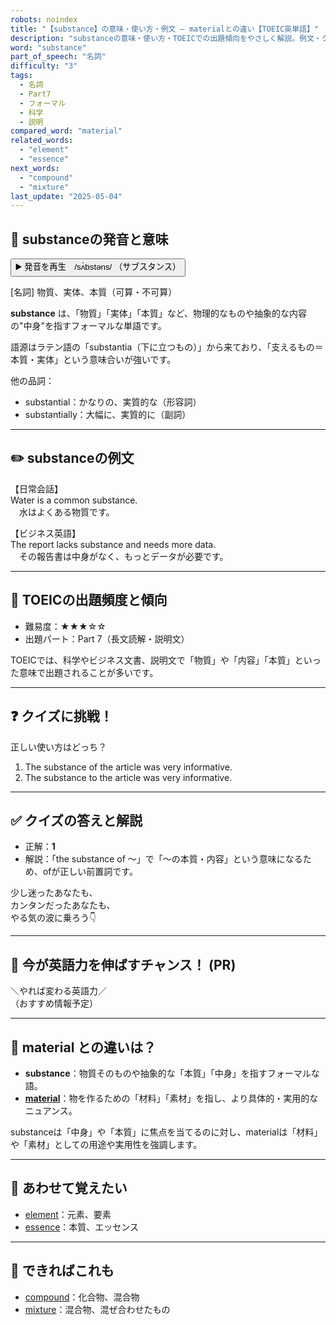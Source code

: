 ```yaml
---
robots: noindex
title: "【substance】の意味・使い方・例文 ― materialとの違い【TOEIC英単語】"
description: "substanceの意味・使い方・TOEICでの出題傾向をやさしく解説。例文・クイズ付きでmaterialとの違いもわかりやすく学べます。"
word: "substance"
part_of_speech: "名詞"
difficulty: "3"
tags:
  - 名詞
  - Part7
  - フォーマル
  - 科学
  - 説明
compared_word: "material"
related_words:
  - "element"
  - "essence"
next_words:
  - "compound"
  - "mixture"
last_update: "2025-05-04"
---
```


## 🔰 substanceの発音と意味

<button class="play-audio" onclick="playTTS('substance')">
  <span class="play-audio-main">
    ▶️ 発音を再生　/sʌ́bstəns/
  </span>
  <span class="play-audio-sub">
    （サブスタンス）
  </span>
</button>

[名詞] 物質、実体、本質（可算・不可算）

**substance** は、「物質」「実体」「本質」など、物理的なものや抽象的な内容の"中身"を指すフォーマルな単語です。

語源はラテン語の「substantia（下に立つもの）」から来ており、「支えるもの＝本質・実体」という意味合いが強いです。

他の品詞：  
- substantial：かなりの、実質的な（形容詞）
- substantially：大幅に、実質的に（副詞）

---

## ✏️ substanceの例文

【日常会話】  
Water is a common substance.  
　水はよくある物質です。

【ビジネス英語】  
The report lacks substance and needs more data.  
　その報告書は中身がなく、もっとデータが必要です。

---

## 🎯 TOEICの出題頻度と傾向

- 難易度：★★★☆☆
- 出題パート：Part 7（長文読解・説明文）

TOEICでは、科学やビジネス文書、説明文で「物質」や「内容」「本質」といった意味で出題されることが多いです。

---

## ❓ クイズに挑戦！

正しい使い方はどっち？

1. The substance of the article was very informative.  
2. The substance to the article was very informative.

---

## ✅ クイズの答えと解説

- 正解：**1**
- 解説：「the substance of ～」で「～の本質・内容」という意味になるため、ofが正しい前置詞です。

少し迷ったあなたも、  
カンタンだったあなたも、  
やる気の波に乗ろう👇️

---

## 🚀 今が英語力を伸ばすチャンス！ (PR)

<div class="info-center">
＼やれば変わる英語力／<br>  
（おすすめ情報予定）
</div>

---

## 🤔  material との違いは？

- **substance**：物質そのものや抽象的な「本質」「中身」を指すフォーマルな語。
- **[material](/word/material/)**：物を作るための「材料」「素材」を指し、より具体的・実用的なニュアンス。

substanceは「中身」や「本質」に焦点を当てるのに対し、materialは「材料」や「素材」としての用途や実用性を強調します。

---

## 🧩 あわせて覚えたい

- [element](/word/element/)：元素、要素
- [essence](/word/essence/)：本質、エッセンス

---

## 📖 できればこれも

- [compound](/word/compound/)：化合物、混合物
- [mixture](/word/mixture/)：混合物、混ぜ合わせたもの

<!-- cvid: aid37_bid28 -->
